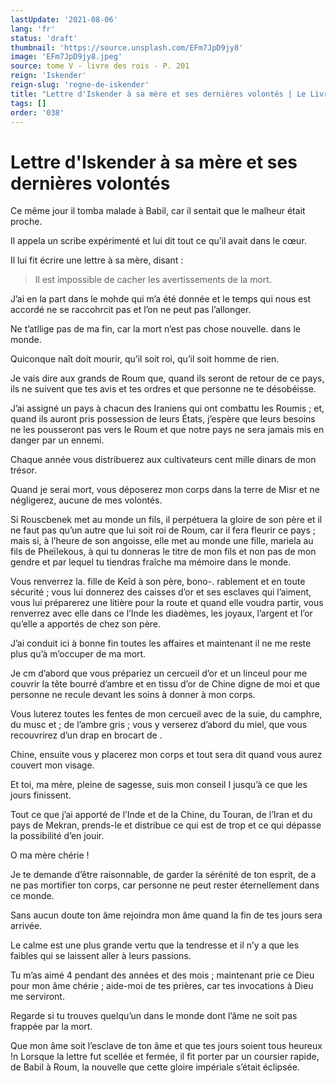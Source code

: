 ```yaml
---
lastUpdate: '2021-08-06'
lang: 'fr'
status: 'draft'
thumbnail: 'https://source.unsplash.com/EFm7JpD9jy8'
image: 'EFm7JpD9jy8.jpeg'
source: tome V - livre des rois - P. 201
reign: 'Iskender'
reign-slug: 'regne-de-iskender'
title: "Lettre d'Iskender à sa mère et ses dernières volontés | Le Livre des Rois | Shâhnâmeh"
tags: []
order: '038'
---
```


<!-- LTeX: language=fr -->

# Lettre d'Iskender à sa mère et ses dernières volontés

Ce même jour il tomba malade à Babil, car il sentait que le malheur était proche.

Il appela un scribe expérimenté et lui dit tout ce qu’il avait dans le cœur.

Il lui fit écrire une lettre à sa mère, disant :

> Il est impossible de cacher les avertissements de la mort.

J’ai en la part dans le mohde qui m’a été donnée et le temps qui nous est accordé ne se raccohrcit pas et l’on ne peut pas l’allonger.

Ne t’atllige pas de ma fin, car la mort n’est pas chose nouvelle. dans le monde.

Quiconque naît doit mourir, qu’il soit roi, qu’il soit homme de rien.

Je vais dire aux grands de Roum que, quand ils seront de retour de ce pays, ils ne suivent que tes avis et tes ordres et que personne ne te désobéisse.

J’ai assigné un pays à chacun des Iraniens qui ont combattu les Roumis ; et, quand ils auront pris possession de leurs États, j’espère que leurs besoins ne les pousseront pas vers le Roum et que notre pays ne sera jamais mis en danger par un ennemi.

Chaque année vous distribuerez aux cultivateurs cent mille dinars de mon trésor.

Quand je serai mort, vous déposerez mon corps dans la terre de Misr et ne négligerez, aucune de mes volontés.

Si Rouscbenek met au monde un fils, il perpétuera la gloire de son père et il ne faut pas qu’un autre que lui soit roi de Roum, car il fera fleurir ce pays ; mais si, à l’heure de son angoisse, elle met au monde une fille, mariela au fils de Pheïlekous, à qui tu donneras le titre de mon fils et non pas de mon gendre et par lequel tu tiendras fraîche ma mémoire dans le monde.

Vous renverrez la. fille de Keîd à son père, bono-.
rablement et en toute sécurité ; vous lui donnerez des caisses d’or et ses esclaves qui l’aiment, vous lui préparerez une litière pour la route et quand elle voudra partir, vous renverrez avec elle dans ce l’Inde les diadèmes, les joyaux, l’argent et l’or qu’elle a apportés de chez son père.

J’ai conduit ici à bonne fin toutes les affaires et maintenant il ne me reste plus qu’à m’occuper de ma mort.

Je cm d’abord que vous prépariez un cercueil d’or et un linceul pour me couvrir la tête bourré d’ambre et en tissu d’or de Chine digne de moi et que personne ne recule devant les soins à donner à mon corps.

Vous luterez toutes les fentes de mon cercueil avec de la suie, du camphre, du musc et ; de l’ambre gris ; vous y verserez d’abord du miel, que vous recouvrirez d’un drap en brocart de
.

Chine, ensuite vous y placerez mon corps et tout sera dit quand vous aurez couvert mon visage.

Et toi, ma mère, pleine de sagesse, suis mon conseil I jusqu’à ce que les jours finissent.

Tout ce que j’ai apporté de l’Inde et de la Chine, du Touran, de l’Iran et du pays de Mekran, prends-le et distribue ce qui est de trop et ce qui dépasse la possibilité d’en jouir.

O ma mère chérie !

Je te demande d’être raisonnable, de garder la sérénité de ton esprit, de a ne pas mortifier ton corps, car personne ne peut rester éternellement dans ce monde.

Sans aucun doute ton âme rejoindra mon âme quand la fin de tes jours sera arrivée.

Le calme est une plus grande vertu que la tendresse et il n’y a que les faibles qui se laissent aller à leurs passions.

Tu m’as aimé
4 pendant des années et des mois ; maintenant prie ce Dieu pour mon âme chérie ; aide-moi de tes prières, car tes invocations à Dieu me serviront.

Regarde si tu trouves quelqu’un dans le monde dont l’âme ne soit pas frappée par la mort.

Que mon âme soit l’esclave de ton âme et que tes jours soient tous heureux !n Lorsque la lettre fut scellée et fermée, il fit porter par un coursier rapide, de Babil à Roum, la nouvelle que cette gloire impériale s’était éclipsée.
